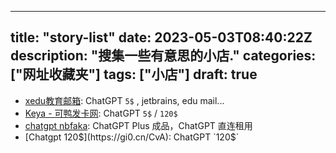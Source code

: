 
---
title: "story-list"
date: 2023-05-03T08:40:22Z
description: "搜集一些有意思的小店."
categories: ["网址收藏夹"]
tags: ["小店"]
draft: true
---

-  [xedu教育邮箱](https://xedu.me/): ChatGPT `5$` , jetbrains, edu mail...
- [Keya - 可鸭发卡网](https://keya.pw/): ChatGPT `5$` / `120$`
- [chatgpt nbfaka](https://aichat.aifk.pw/ds/): ChatGPT Plus 成品，ChatGPT 直连租用
- [Chatgpt 120$](https://gi0.cn/CvA): ChatGPT `120$` 
